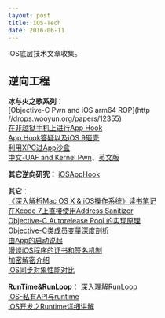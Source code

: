 ```yaml
---
layout: post
title: iOS-Tech
date: 2016-06-11 
---
```



iOS底层技术文章收集。  

<!--more-->
## 逆向工程
**冰与火之歌系列**：        
[Objective-C Pwn and iOS arm64 ROP](http   //drops.wooyun.org/papers/12355)     
[在非越狱手机上进行App Hook](http://drops.wooyun.org/papers/12803)          
[App Hook答疑以及iOS 9砸壳](http://drops.wooyun.org/papers/13824)     
[利用XPC过App沙盒](http://drops.wooyun.org/papers/14170)      
[中文-UAF and Kernel Pwn](http://drops.wooyun.org/tips/16681)、[英文版](http://translate.wooyun.io/2016/06/12/54.html)     


**其它逆向研究：**
[iOSAppHook](https://github.com/Urinx/iOSAppHook)    

**其它**：     
[《深入解析Mac OS X & iOS操作系统》读书笔记](http://blog.okeyang.com/blog/2015/07/24/shen-ru-jie-xi-mac-os-x-and-ioscao-zuo-xi-tong--du-shu-bi-ji/)   
[在Xcode 7上直接使用Address Sanitizer](http://www.cocoachina.com/ios/20150729/12830.html)    
[Objective-C Autorelease Pool 的实现原理](http://blog.leichunfeng.com/blog/2015/05/31/objective-c-autorelease-pool-implementation-principle/)    
[Objective-C类成员变量深度剖析](http://quotation.github.io/objc/2015/05/21/objc-runtime-ivar-access.html)     
[由App的启动说起](http://oncenote.com/2015/06/01/How-App-Launch/)    
[漫谈iOS程序的证书和签名机制](http://www.pchou.info/ios/2015/12/14/ios-certification-and-code-sign.html)   
[加密解密介绍](http://www.jianshu.com/p/98610bdc9bd6)    
[iOS同步对象性能对比](http://ksnowlv.github.io/blog/2014/09/07/ios-tong-bu-suo-xing-neng-dui-bi/)   

**RunTime&RunLoop**： 
[深入理解RunLoop](http://blog.ibireme.com/2015/05/18/runloop/)     
[iOS-私有API与runtime](http://www.cocoachina.com/ios/20151231/14828.html)  
[iOS开发之Runtime详细讲解](http://www.wtoutiao.com/p/sb1cy9.html)   


